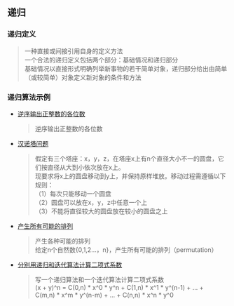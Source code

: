 ## 递归

### 递归定义

> 一种直接或间接引用自身的定义方法  
> 一个合法的递归定义包括两个部分：基础情况和递归部分  
> 基础情况以直接形式明确列举新事物的若干简单对象，递归部分给出由简单（或较简单）对象定义新对象的条件和方法

### 递归算法示例

- [逆序输出正整数的各位数](/Recursive/print_digit_reverse.cpp)

	> 逆序输出正整数的各位数

- [汉诺塔问题](/Recursive/hanoi.cpp)

	> 假定有三个塔座：x，y，z，在塔座x上有n个直径大小不一的圆盘，它们按直径从大到小依次放在x上。  
	> 现要求将x上的圆盘移动到y上，并保持原样堆放。移动过程需遵循以下规则：  
	>（1）每次只能移动一个圆盘  
	>（2）圆盘可以放在x，y，z中任意一个上  
	>（3）不能将直径较大的圆盘放在较小的圆盘之上  

- [产生所有可能的排列](/Recursive/gen_all_permutation.cpp)

	> 产生各种可能的排列  
	> 给定n个自然数{0,1,2...，n}，产生所有可能的排列（permutation）

- [分别用递归和迭代算法计算二项式系数](/Recursive/binomial_coefficient.cpp)
	
	> 写一个递归算法和一个迭代算法计算二项式系数  
	  (x + y)^n = C(0,n) * x^0 * y^n + C(1,n) * x^1 * y^(n-1) + ... +   
	  C(m,n) * x^m * y^(n-m) + ... + C(n,n) * x^n * y^0

